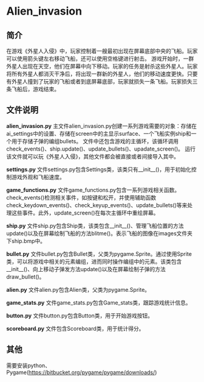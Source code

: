 # Alien_invasion
## 简介
  在游戏《外星人入侵》中，玩家控制着一艘最初出现在屏幕底部中央的飞船。玩家可以使用箭头键左右移动飞船，还可以使用空格键进行射击。
  游戏开始时，一群外星人出现在天空，他们在屏幕中向下移动。玩家的任务是射杀这些外星人。玩家将所有外星人都消灭干净后，将出现一群新的外星人，他们的移动速度更快。只要有外星人撞到了玩家的飞船或者到底屏幕底部，玩家就损失一条飞船。玩家损失三条飞船后，游戏结束。

## 文件说明
**alien_invasion.py**
  主文件alien_invasion.py创建一系列游戏需要的对象：存储在ai_settings中的设置、存储在screen中的主显示surface、一个飞船实例ship和一个用于存储子弹的编组bullets。
  文件中还包含游戏的主循环，该循环调用check_events()、ship.update()、update_bullets()、upadate_screen()。
  运行该文件就可以玩《外星人入侵》，其他文件都会被直接或者间接导入其中。

**settings.py**
  文件settings.py包含Settings类，该类只有__init__()，用于初始化控制游戏外观和飞船速度。
  
**game_functions.py**
  文件game_functions.py包含一系列游戏相关函数。check_events()检测相关事件，如按键和松开，并使用辅助函数check_keydown_events()、check_keyup_events()、update_bullets()等来处理这些事件。此外，update_screen()在每次主循环中重绘屏幕。

**ship.py**
   文件ship.py包含Ship类，该类包含__init__()、管理飞船位置的方法update()以及在屏幕绘制飞船的方法blitme()。表示飞船的图像在images文件夹下ship.bmp中。
   
**bullet.py**
  文件bullet.py包含Bullet类，父类为pygame.Sprite。通过使用Sprite类，可以将游戏中相关的元素编组，进而同时操作编组中的元素。该类包含__init__()、向上移动子弹发方法update()以及在屏幕绘制子弹的方法draw_bullet()。
  
**alien.py**
  文件alien.py包含Alien类，父类为pygame.Sprite。
  
**game_stats.py**
  文件game_stats.py包含Game_stats类，跟踪游戏统计信息。
  
**button.py**
  文件button.py包含Button类，用于开始游戏按钮。
  
**scoreboard.py**
  文件包含Scoreboard类，用于统计得分。
  
## 其他
  需要安装python、Pygame(https://bitbucket.org/pygame/pygame/downloads/)
